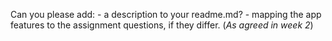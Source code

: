 Can you please add:
    -   a description to your readme.md?
    -   mapping the app features to the assignment questions, if they differ. (*As agreed in week 2*)